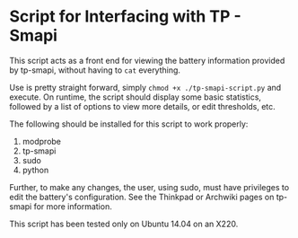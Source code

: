# Script for Interfacing with TP - Smapi
This script acts as a front end for viewing the battery information provided by tp-smapi, without
having to `cat` everything.

Use is pretty straight forward, simply `chmod +x ./tp-smapi-script.py` and execute.
On runtime, the script should display some basic statistics, followed by a list of options to view more details, or edit
thresholds, etc.

The following should be installed for this script to work properly:

1. modprobe
2. tp-smapi
3. sudo
4. python

Further, to make any changes, the user, using sudo, must have privileges to edit the battery's configuration.
See the Thinkpad or Archwiki pages on tp-smapi for more information.

This script has been tested only on Ubuntu 14.04 on an X220.
